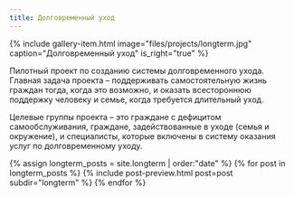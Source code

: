```yaml
---
title: Долговременный уход
---
```


{% include gallery-item.html image="files/projects/longterm.jpg" caption="Долговременный уход" is_right="true" %}

Пилотный проект по созданию системы долговременного ухода. Главная задача проекта – поддерживать самостоятельную жизнь граждан тогда, когда это возможно, и оказать всестороннюю поддержку человеку и семье, когда требуется длительный уход.

Целевые группы проекта – это граждане с дефицитом самообслуживания, граждане, задействованные в уходе (семья и окружение), и специалисты, которые включены в систему оказания услуг по долговременному уходу.

<div class="blog">
{% assign longterm_posts = site.longterm | order:"date" %}
{% for post in longterm_posts %}
{% include post-preview.html post=post subdir="longterm" %}
{% endfor %}
</div>
